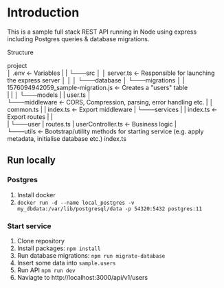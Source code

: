 # Introduction

This is a sample full stack REST API running in Node using express including Postgres queries & database migrations.

Structure

project   
│   .env <- Variables
|
|
└───src
│   │   server.ts <- Responsible for launching the express server
│   │
│   └───database
│       └───migrations
│       |      1576094942059_sample-migration.js <- Creates a "users" table   
|       |
│       └───models
|           |   user.ts
│   
└───middleware <- CORS, Compression, parsing, error handling etc.
|    │   common.ts
|    |   index.ts <- Export middleware
|
└───services
|    |   index.ts <- Export routes
|    |    
|    └───user
|           routes.ts
|           userController.ts <- Business logic
|            
└───utils <- Bootstrap/utility methods for starting service (e.g. apply metadata, initialise database etc.)
      index.ts
    

## Run locally

### Postgres

1. Install docker
2. `docker run -d --name local_postgres -v my_dbdata:/var/lib/postgresql/data -p 54320:5432 postgres:11`

### Start service

1. Clone repository
2. Install packages: `npm install`
3. Run database migrations: `npm run migrate-database`
4. Insert some data into `sample.users`
5. Run API `npm run dev`
6. Naviagte to http://localhost:3000/api/v1/users

